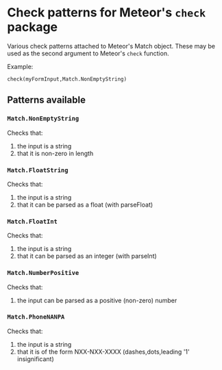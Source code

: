 Check patterns for Meteor's `check` package
============

Various check patterns attached to Meteor's Match object.  These may be used as the second argument to Meteor's `check` function.

Example:

`check(myFormInput,Match.NonEmptyString)`

## Patterns available

### `Match.NonEmptyString`

Checks that:
   1. the input is a string
   2. that it is non-zero in length

### `Match.FloatString`

Checks that:
   1. the input is a string
   2. that it can be parsed as a float (with parseFloat)

### `Match.FloatInt`

Checks that:
   1. the input is a string
   2. that it can be parsed as an integer (with parseInt)

### `Match.NumberPositive`

Checks that:
   1. the input can be parsed as a positive (non-zero) number

### `Match.PhoneNANPA`

Checks that:
   1. the input is a string
   2. that it is of the form NXX-NXX-XXXX (dashes,dots,leading '1' insignificant)

